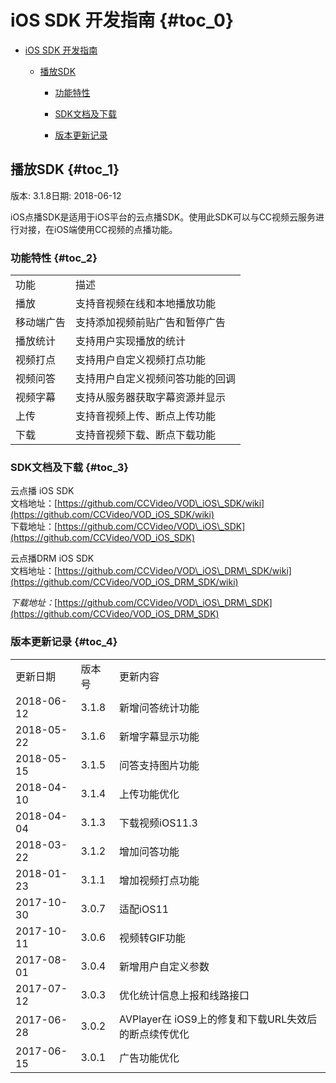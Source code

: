 # iOS SDK 开发指南 {#toc_0}

* [iOS SDK 开发指南](https://doc.bokecc.com/vod/dev/SDK-iOS/#toc_0)

  * [播放SDK](https://doc.bokecc.com/vod/dev/SDK-iOS/#toc_1)

    * [功能特性](https://doc.bokecc.com/vod/dev/SDK-iOS/#toc_2)

    * [SDK文档及下载](https://doc.bokecc.com/vod/dev/SDK-iOS/#toc_3)

    * [版本更新记录](https://doc.bokecc.com/vod/dev/SDK-iOS/#toc_4)

  

  

## 播放SDK {#toc_1}

版本: 3.1.8日期: 2018-06-12

iOS点播SDK是适用于iOS平台的云点播SDK。使用此SDK可以与CC视频云服务进行对接，在iOS端使用CC视频的点播功能。

### 功能特性 {#toc_2}

|   |   |
| :--- | :--- |
| 功能 | 描述 |
| 播放 | 支持音视频在线和本地播放功能 |
| 移动端广告 | 支持添加视频前贴广告和暂停广告 |
| 播放统计 | 支持用户实现播放的统计 |
| 视频打点 | 支持用户自定义视频打点功能 |
| 视频问答 | 支持用户自定义视频问答功能的回调 |
| 视频字幕 | 支持从服务器获取字幕资源并显示 |
| 上传 | 支持音视频上传、断点上传功能 |
| 下载 | 支持音视频下载、断点下载功能 |

### SDK文档及下载 {#toc_3}

云点播 iOS SDK  
文档地址：[https://github.com/CCVideo/VOD\_iOS\_SDK/wiki](https://github.com/CCVideo/VOD_iOS_SDK/wiki)  
下载地址：[https://github.com/CCVideo/VOD\_iOS\_SDK](https://github.com/CCVideo/VOD_iOS_SDK)

云点播DRM iOS SDK  
文档地址：[https://github.com/CCVideo/VOD\_iOS\_DRM\_SDK/wiki](https://github.com/CCVideo/VOD_iOS_DRM_SDK/wiki)

_下载地址：_[https://github.com/CCVideo/VOD\_iOS\_DRM\_SDK](https://github.com/CCVideo/VOD_iOS_DRM_SDK)

### 版本更新记录 {#toc_4}

|   |   |   |
| :--- | :--- | :--- |
| 更新日期 | 版本号 | 更新内容 |
| 2018-06-12 | 3.1.8 | 新增问答统计功能 |
| 2018-05-22 | 3.1.6 | 新增字幕显示功能 |
| 2018-05-15 | 3.1.5 | 问答支持图片功能 |
| 2018-04-10 | 3.1.4 | 上传功能优化 |
| 2018-04-04 | 3.1.3 | 下载视频iOS11.3 |
| 2018-03-22 | 3.1.2 | 增加问答功能 |
| 2018-01-23 | 3.1.1 | 增加视频打点功能 |
| 2017-10-30 | 3.0.7 | 适配iOS11 |
| 2017-10-11 | 3.0.6 | 视频转GIF功能 |
| 2017-08-01 | 3.0.4 | 新增用户自定义参数 |
| 2017-07-12 | 3.0.3 | 优化统计信息上报和线路接口 |
| 2017-06-28 | 3.0.2 | AVPlayer在 iOS9上的修复和下载URL失效后的断点续传优化 |
| 2017-06-15 | 3.0.1 | 广告功能优化 |

  


